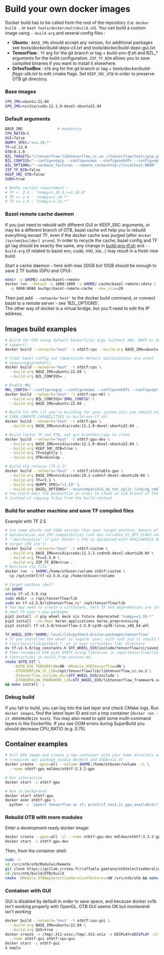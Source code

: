# Build your own docker images

Docker build has to be called from the root of the repository (i.e. `docker 
build .` or `bash tools/docker/multibuild.sh`).
You can build a custom image using `--build-arg` and several config files :

- **Ubuntu** : `BASE_IMG` should accept any version, for additional packages 
see *tools/docker/build-deps-cli.txt* and *tools/docker/build-deps-gui.txt*.
- **TensorFlow** : `TF` arg for the git branch or tag + *build-env-tf.sh* and 
BZL_* arguments for the build configuration. `ZIP_TF_BIN` allows you to save 
compiled binaries if you want to install it elsewhere.
- **OrfeoToolBox** : `OTB` arg for the git branch or tag + 
*tools/docker/build-flags-otb.txt* to edit cmake flags. Set `KEEP_SRC_OTB` in 
order to preserve OTB git directory.

### Base images

```bash
CPU_IMG=ubuntu:22.04
GPU_IMG=nvidia/cuda:12.1.0-devel-ubuntu22.04
```

### Default arguments

```bash
BASE_IMG                # mandatory
CPU_RATIO=1
GUI=false
NUMPY_SPEC="==1.19.*"
TF=v2.12.0
OTB=8.1.0
BZL_TARGETS="//tensorflow:libtensorflow_cc.so //tensorflow/tools/pip_package:build_pip_package"
BZL_CONFIGS="--config=nogcp --config=noaws --config=nohdfs --config=opt"
BZL_OPTIONS="--verbose_failures --remote_cache=http://localhost:9090"
ZIP_TF_BIN=false
KEEP_SRC_OTB=false
SUDO=true

# NumPy version requirement :
# TF <  2.4 : "numpy<1.19.0,>=1.16.0"
# TF >= 2.4 : "numpy==1.19.*"
# TF >= 2.8 : "numpy==1.22.*"
```

### Bazel remote cache daemon

If you just need to rebuild with different GUI or KEEP_SRC arguments, or may 
be a different branch of OTB, bazel cache will help you to rebuild everything 
except TF, even if the docker cache was purged (after `docker 
[system|builder] prune`).
In order to recycle the cache, bazel config and TF git tag should be exactly 
the same, any change in [build-env-tf.sh](build-env-tf.sh) and `--build-arg` 
(if related to bazel env, cuda, mkl, xla...) may result in a fresh new build.

Start a cache daemon - here with max 20GB but 10GB should be enough to save 2 
TF builds (GPU and CPU):

```bash
mkdir -p $HOME/.cache/bazel-remote
docker run --detach -u 1000:1000 -v $HOME/.cache/bazel-remote:/data \
  -p 9090:8080 buchgr/bazel-remote-cache --max_size=20
```

Then just add ` --network='host'` to the docker build command, or connect 
bazel to a remote server - see 'BZL_OPTIONS'.  
The other way of docker is a virtual bridge, but you'll need to edit the IP 
address.  

## Images build examples

```bash
# Build for CPU using default Dockerfiles args (without AWS, HDFS or GCP 
# support)
docker build --network='host' -t otbtf:cpu --build-arg BASE_IMG=ubuntu:22.04 .

# Clear bazel config var (deactivate default optimizations and unset 
# noaws/nogcp/nohdfs)
docker build --network='host' -t otbtf:cpu \
  --build-arg BASE_IMG=ubuntu:22.04 \
  --build-arg BZL_CONFIGS= .

# Enable MKL
MKL_CONFIG="--config=nogcp --config=noaws --config=nohdfs --config=opt --config=mkl"
docker build --network='host' -t otbtf:cpu-mkl \
  --build-arg BZL_CONFIGS="$MKL_CONFIG" \
  --build-arg BASE_IMG=ubuntu:22.04 .

# Build for GPU (if you're building for your system only you should edit 
# CUDA_COMPUTE_CAPABILITIES in build-env-tf.sh)
docker build --network='host' -t otbtf:gpu \
  --build-arg BASE_IMG=nvidia/cuda:12.1.0-devel-ubuntu22.04 .

# Build latest TF and OTB, set git branches/tags to clone
docker build --network='host' -t otbtf:gpu-dev \
  --build-arg BASE_IMG=nvidia/cuda:12.1.0-devel-ubuntu22.04 \
  --build-arg KEEP_SRC_OTB=true \
  --build-arg TF=nightly \
  --build-arg OTB=develop .

# Build old release (TF-2.1)
docker build --network='host' -t otbtf:oldstable-gpu \
  --build-arg BASE_IMG=nvidia/cuda:10.1-cudnn7-devel-ubuntu18.04 \
  --build-arg TF=r2.1 \
  --build-arg NUMPY_SPEC="<1.19" \
  --build-arg BAZEL_OPTIONS="--noincompatible_do_not_split_linking_cmdline --verbose_failures --remote_cache=http://localhost:9090" .
# You could edit the Dockerfile in order to clone an old branch of the repo
# instead of copying files from the build context
```

### Build for another machine and save TF compiled files 

Example with TF 2.5

```bash
# Use same ubuntu and CUDA version than your target machine, beware of CC 
# optimization and CPU compatibility (set env variable CC_OPT_FLAGS and avoid 
# "-march=native" if your Docker's CPU is optimized with AVX2/AVX512 but your 
# target CPU isn't)
docker build --network='host' -t otbtf:custom \
  --build-arg BASE_IMG=nvidia/cuda:11.2.2-cudnn8-devel-ubuntu20.04 \
  --build-arg TF=v2.5.0 \
  --build-arg ZIP_TF_BIN=true .
# Retrieve zip file
docker run -v $HOME:/home/otbuser/volume otbtf:custom \
  cp /opt/otbtf/tf-v2.5.0.zip /home/otbuser/volume

# Target machine shell
cd $HOME
unzip tf-v2.5.0.zip
sudo mkdir -p /opt/tensorflow/lib
sudo mv tf-v2.5.0/libtensorflow_cc* /opt/tensorflow/lib
# You may need to create a virtualenv, here TF and dependencies are installed 
# next to user's pip packages
pip3 install -U pip wheel mock six future deprecated "numpy==1.19.*"
pip3 install --no-deps keras_applications keras_preprocessing
pip3 install tf-v2.5.0/tensorflow-2.5.0-cp38-cp38-linux_x86_64.whl

TF_WHEEL_DIR="$HOME/.local/lib/python3.8/site-packages/tensorflow"
# If you installed the wheel as regular user, with root pip it should be in 
# /usr/local/lib/python3.*, or in your virtualenv lib/ directory
mv tf-v2.5.0/tag_constants.h $TF_WHEEL_DIR/include/tensorflow/cc/saved_model/
# Then recompile OTB with OTBTF using libraries in /opt/tensorflow/lib and 
# instructions in build_from_sources.md.
cmake $OTB_GIT \
    -DOTB_USE_TENSORFLOW=ON -DModule_OTBTensorflow=ON \
    -DTENSORFLOW_CC_LIB=/opt/tensorflow/lib/libtensorflow_cc.so.2 \
    -Dtensorflow_include_dir=$TF_WHEEL_DIR/include \
    -DTENSORFLOW_FRAMEWORK_LIB=$TF_WHEEL_DIR/libtensorflow_framework.so.2 \
&& make install -j 
```

### Debug build

If you fail to build, you can log into the last layer and check CMake logs. 
Run `docker images`, find the latest layer ID and run a tmp container 
(`docker run -it d60496d9612e bash`).
You may also need to split some multi-command layers in the Dockerfile.
If you see OOM errors during SuperBuild you should decrease CPU_RATIO (e.g. 
0.75).

## Container examples

```bash
# Pull GPU image and create a new container with your home directory as volume 
# (requires apt package nvidia-docker2 and CUDA>=11.0)
docker create --gpus=all --volume $HOME:/home/otbuser/volume -it \
  --name otbtf-gpu mdl4eo/otbtf:3.3.2-gpu

# Run interactive
docker start -i otbtf-gpu

# Run in background
docker start otbtf-gpu
docker exec otbtf-gpu \
  python -c 'import tensorflow as tf; print(tf.test.is_gpu_available())'
```

### Rebuild OTB with more modules

Enter a development ready docker image:

```bash
docker create --gpus=all -it --name otbtf-gpu-dev mdl4eo/otbtf:3.3.2-gpu-dev
docker start -i otbtf-gpu-dev
```

Then, from the container shell:

```bash
sudo -i
cd /src/otb/otb/Modules/Remote
git clone https://gitlab.irstea.fr/raffaele.gaetano/otbSelectiveHaralickTextures.git
cd /src/otb/build/OTB/build
cmake -DModule_OTBAppSelectiveHaralickTextures=ON /src/otb/otb && make install -j
```

### Container with GUI

GUI is disabled by default in order to save space, and because docker xvfb 
isn't working properly with OpenGL.
OTB GUI seems OK but monteverdi isn't working

```bash
docker build --network='host' -t otbtf:cpu-gui \
  --build-arg BASE_IMG=ubuntu:22.04 \
  --build-arg GUI=true .
docker create -v /tmp/.X11-unix:/tmp/.X11-unix -e DISPLAY=$DISPLAY -it \
  --name otbtf-gui otbtf:cpu-gui
docker start -i otbtf-gui
$ mapla
```
